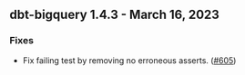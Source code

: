 ## dbt-bigquery 1.4.3 - March 16, 2023

### Fixes

- Fix failing test by removing no erroneous asserts. ([#605](https://github.com/dbt-labs/dbt-bigquery/issues/605))
